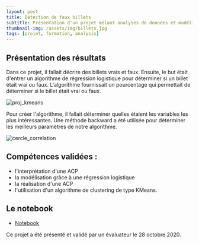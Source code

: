 ```yaml
---
layout: post
title: Détection de faux billets
subtitle: Présentation d'un projet mélant analyses de données et modélisation
thumbnail-img: /assets/img/billets.jpg
tags: [projet, formation, analysis]
---
```


## Présentation des résultats

Dans ce projet, il fallait décrire des billets vrais et faux. Ensuite, le but était d'entrer un algorithme de régression logistique pour déterminer si un billet était vrai ou faux. L'algorithme fournissait un pourcentage qui permettait de déterminer si le billet était vrai ou faux. 

![proj_kmeans](https://user-images.githubusercontent.com/64648386/115591002-e9d75500-a2d1-11eb-9e51-5f033e1698bb.png)

Pour créer l'algorithme, il fallait déterminer quelles étaient les variables les plus intéressantes. Une méthode backward a été utilisée pour déterminer les meilleurs paramètres de notre algorithme. 

![cercle_correlation](https://user-images.githubusercontent.com/64648386/115591237-2e62f080-a2d2-11eb-897c-52110ac58925.png)



## Compétences validées : 

- l'interprétation d'une ACP
- la modélisation grâce à une régression logistique
- la réalisation d'une ACP
- l'utilisation d'un algorithme de clustering de type KMeans.

## Le notebook
- [Notebook](https://github.com/Sylvariane/detection_faux_billets/blob/master/P06_01_code.ipynb)

Ce projet a été présenté et validé par un évaluateur le 28 octobre 2020.
